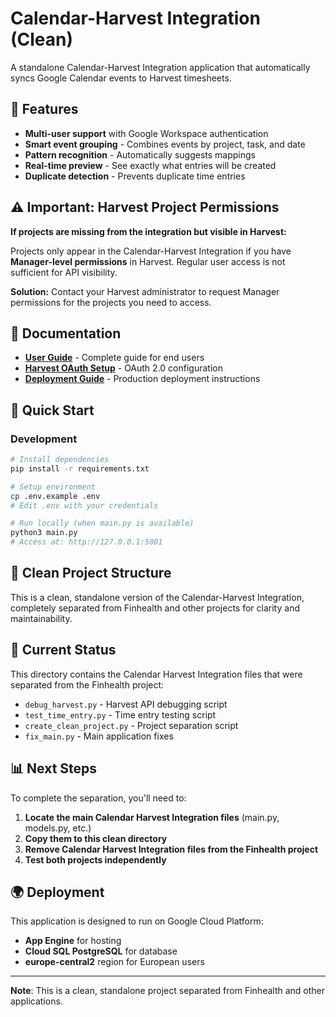 # Calendar-Harvest Integration (Clean)

A standalone Calendar-Harvest Integration application that automatically syncs Google Calendar events to Harvest timesheets.

## 🎯 Features

- **Multi-user support** with Google Workspace authentication
- **Smart event grouping** - Combines events by project, task, and date
- **Pattern recognition** - Automatically suggests mappings
- **Real-time preview** - See exactly what entries will be created
- **Duplicate detection** - Prevents duplicate time entries

## ⚠️ Important: Harvest Project Permissions

**If projects are missing from the integration but visible in Harvest:**

Projects only appear in the Calendar-Harvest Integration if you have **Manager-level permissions** in Harvest. Regular user access is not sufficient for API visibility.

**Solution:** Contact your Harvest administrator to request Manager permissions for the projects you need to access.

## 📖 Documentation

- **[User Guide](USER_GUIDE.md)** - Complete guide for end users
- **[Harvest OAuth Setup](HARVEST_OAUTH_SETUP_GUIDE.md)** - OAuth 2.0 configuration
- **[Deployment Guide](DEPLOYMENT_GUIDE.md)** - Production deployment instructions

## 🚀 Quick Start

### Development
```bash
# Install dependencies
pip install -r requirements.txt

# Setup environment
cp .env.example .env
# Edit .env with your credentials

# Run locally (when main.py is available)
python3 main.py
# Access at: http://127.0.0.1:5001
```

## 📁 Clean Project Structure

This is a clean, standalone version of the Calendar-Harvest Integration, completely separated from Finhealth and other projects for clarity and maintainability.

## 🔧 Current Status

This directory contains the Calendar Harvest Integration files that were separated from the Finhealth project:

- `debug_harvest.py` - Harvest API debugging script
- `test_time_entry.py` - Time entry testing script
- `create_clean_project.py` - Project separation script
- `fix_main.py` - Main application fixes

## 📊 Next Steps

To complete the separation, you'll need to:

1. **Locate the main Calendar Harvest Integration files** (main.py, models.py, etc.)
2. **Copy them to this clean directory**
3. **Remove Calendar Harvest Integration files from the Finhealth project**
4. **Test both projects independently**

## 🌍 Deployment

This application is designed to run on Google Cloud Platform:
- **App Engine** for hosting
- **Cloud SQL PostgreSQL** for database
- **europe-central2** region for European users

---

**Note**: This is a clean, standalone project separated from Finhealth and other applications.
